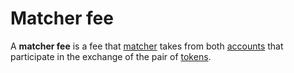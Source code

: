 # Matcher fee

A **matcher fee** is a fee that [matcher](https://docs.waves.exchange/en/waves-matcher/) takes from both [accounts](/en/blockchain/account/) that participate in the exchange of the pair of [tokens](/en/blockchain/token/).
